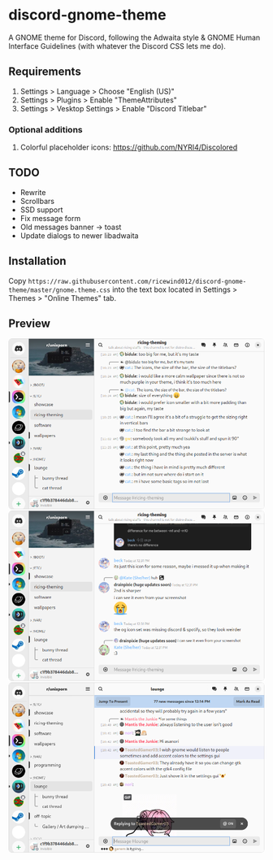 # discord-gnome-theme

A GNOME theme for Discord, following the Adwaita style & GNOME Human Interface Guidelines (with whatever the Discord CSS lets me do).

## Requirements

1. Settings > Language > Choose "English (US)"
2. Settings > Plugins > Enable "ThemeAttributes"
3. Settings > Vesktop Settings > Enable "Discord Titlebar"

### Optional additions

1. Colorful placeholder icons: https://github.com/NYRI4/Discolored

## TODO

- Rewrite
- Scrollbars
- SSD support
- Fix message form
- Old messages banner -> toast
- Update dialogs to newer libadwaita

## Installation

Copy `https://raw.githubusercontent.com/ricewind012/discord-gnome-theme/master/gnome.theme.css` into the text box located in Settings > Themes > "Online Themes" tab.

## Preview

![first](./img/Screenshot%20from%202024-04-27%2011-55-58.png)
![cozy second](./img/Screenshot%20from%202024-04-27%2012-31-42.png)
![third](./img/Screenshot%20from%202024-04-27%2012-24-16.png)
